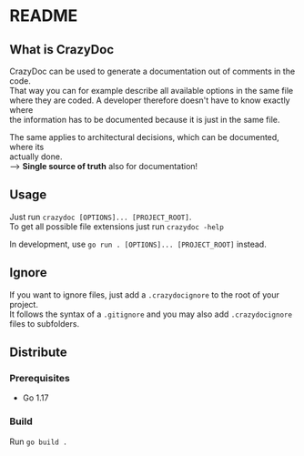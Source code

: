 # README
## What is CrazyDoc
CrazyDoc can be used to generate a documentation out of comments in the code.  
That way you can for example describe all available options in the same file  
where they are coded. A developer therefore doesn't have to know exactly where  
the information has to be documented because it is just in the same file.  
  
The same applies to architectural decisions, which can be documented, where its  
actually done.  
--> __Single source of truth__ also for documentation!  
  
  
## Usage
Just run `crazydoc [OPTIONS]... [PROJECT_ROOT]`.  
To get all possible file extensions just run `crazydoc -help`  
  
In development, use `go run . [OPTIONS]... [PROJECT_ROOT]` instead.  
  
  
## Ignore
If you want to ignore files, just add a `.crazydocignore` to the root of your project.  
It follows the syntax of a `.gitignore` and you may also add `.crazydocignore` files to subfolders.  
  
  
## Distribute
### Prerequisites  
* Go 1.17  
  
### Build  
Run `go build .`  
  
  
